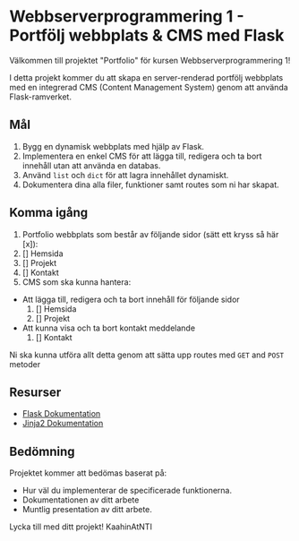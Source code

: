 
# Webbserverprogrammering 1 - Portfölj webbplats & CMS med Flask

Välkommen till projektet "Portfolio" för kursen Webbserverprogrammering 1! 

I detta projekt kommer du att skapa en server-renderad portfölj webbplats med en integrerad CMS (Content Management System) genom att använda Flask-ramverket. 

## Mål

1. Bygg en dynamisk webbplats med hjälp av Flask.
2. Implementera en enkel CMS för att lägga till, redigera och ta bort innehåll utan att använda en databas.
3. Använd `list` och `dict` för att lagra innehållet dynamiskt.
4. Dokumentera dina alla filer, funktioner samt routes som ni har skapat.

## Komma igång

1. Portfolio webbplats som består av följande sidor (sätt ett kryss så här [x]):
  1. [] Hemsida
  2. [] Projekt
  3. [] Kontakt
2. CMS som ska kunna hantera:
  - Att lägga till, redigera och ta bort innehåll för följande sidor
    1. [] Hemsida
    2. [] Projekt
  - Att kunna visa och ta bort kontakt meddelande
    1. [] Kontakt

Ni ska kunna utföra allt detta genom att sätta upp routes med `GET` and `POST` metoder

## Resurser

- [Flask Dokumentation](https://flask.palletsprojects.com/)
- [Jinja2 Dokumentation](https://jinja.palletsprojects.com/)

## Bedömning

Projektet kommer att bedömas baserat på:

- Hur väl du implementerar de specificerade funktionerna.
- Dokumentationen av ditt arbete
- Muntlig presentation av ditt arbete.

Lycka till med ditt projekt!
KaahinAtNTI
